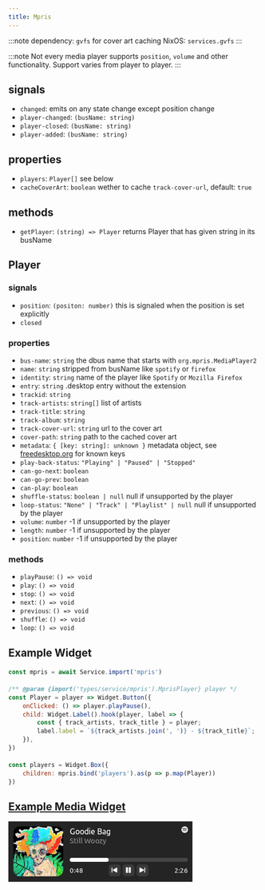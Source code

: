 ```yaml
---
title: Mpris
---
```


:::note
dependency: `gvfs` for cover art caching
NixOS: `services.gvfs`
:::

:::note
Not every media player supports `position`, `volume` and other functionality. Support varies from player to player. 
:::

## signals

* `changed`: emits on any state change except position change
* `player-changed`: `(busName: string)`
* `player-closed`: `(busName: string)`
* `player-added`: `(busName: string)`

## properties

* `players`: `Player[]` see below
* `cacheCoverArt`: `boolean` wether to cache `track-cover-url`, default: `true`

## methods

* `getPlayer`: `(string) => Player` returns Player that has given string in its busName

## Player

### signals

* `position`: `(positon: number)` this is signaled when the position is set explicitly
* `closed`

### properties

* `bus-name`: `string` the dbus name that starts with `org.mpris.MediaPlayer2`
* `name`: `string` stripped from busName like `spotify` or `firefox`
* `identity`: `string` name of the player like `Spotify` or `Mozilla Firefox`
* `entry`: `string` .desktop entry without the extension
* `trackid`: `string`
* `track-artists`: `string[]` list of artists
* `track-title`: `string`
* `track-album`: `string`
* `track-cover-url`: `string` url to the cover art
* `cover-path`: `string` path to the cached cover art
* `metadata`: `{ [key: string]: unknown }` metadata object, see [freedesktop.org](https://www.freedesktop.org/wiki/Specifications/mpris-spec/metadata/) for known keys
* `play-back-status`: `"Playing" | "Paused" | "Stopped"`
* `can-go-next`: `boolean`
* `can-go-prev`: `boolean`
* `can-play`: `boolean`
* `shuffle-status`: `boolean | null` null if unsupported by the player
* `loop-status`: `"None" | "Track" | "Playlist" | null` null if unsupported by the player
* `volume`: `number` -1 if unsupported by the player
* `length`: `number` -1 if unsupported by the player
* `position`: `number` -1 if unsupported by the player

### methods

* `playPause`: `() => void`
* `play`: `() => void`
* `stop`: `() => void`
* `next`: `() => void`
* `previous`: `() => void`
* `shuffle`: `() => void`
* `loop`: `() => void`

## Example Widget

```js
const mpris = await Service.import('mpris')

/** @param {import('types/service/mpris').MprisPlayer} player */
const Player = player => Widget.Button({
    onClicked: () => player.playPause(),
    child: Widget.Label().hook(player, label => {
        const { track_artists, track_title } = player;
        label.label = `${track_artists.join(', ')} - ${track_title}`;
    }),
})

const players = Widget.Box({
    children: mpris.bind('players').as(p => p.map(Player))
})
```

## [Example Media Widget](https://github.com/Aylur/ags/tree/main/example/media-widget)

![media-widget](../../../assets/mpris.png)
